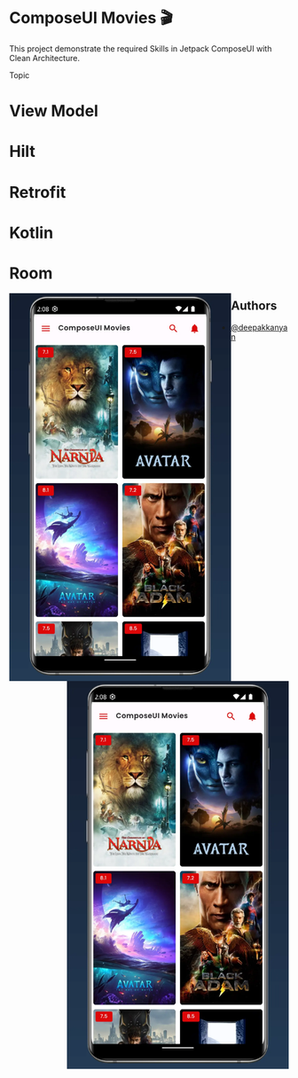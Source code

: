 
# ComposeUI Movies   🎬

This project demonstrate the required Skills in Jetpack ComposeUI with Clean Architecture.

Topic
# View Model
# Hilt
# Retrofit
# Kotlin
# Room

<style> 
.left{float:left}
.right{float:right} 
</style>
<img class ="left" src="https://github.com/deepakkanyan/ComposeUI/blob/main/screenshots/List.webp" width="400" height="700">
<img class ="right" src="https://github.com/deepakkanyan/ComposeUI/blob/main/screenshots/List.webp" width="400" height="700">

## Authors

- [@deepakkanyan](https://github.com/deepakkanyan/ComposeUI)


